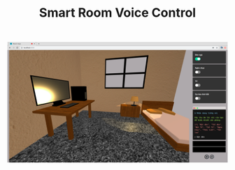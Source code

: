 <h1 align="center"> Smart Room Voice Control </h1> <br>
<p align="center">
   <img alt="BlindVision" title="BlindVíion" src="https://github.com/iamvon/smart_room_voice_control/blob/master/images/app.png" width="1920">
</p>
<p align="center">
</p>
